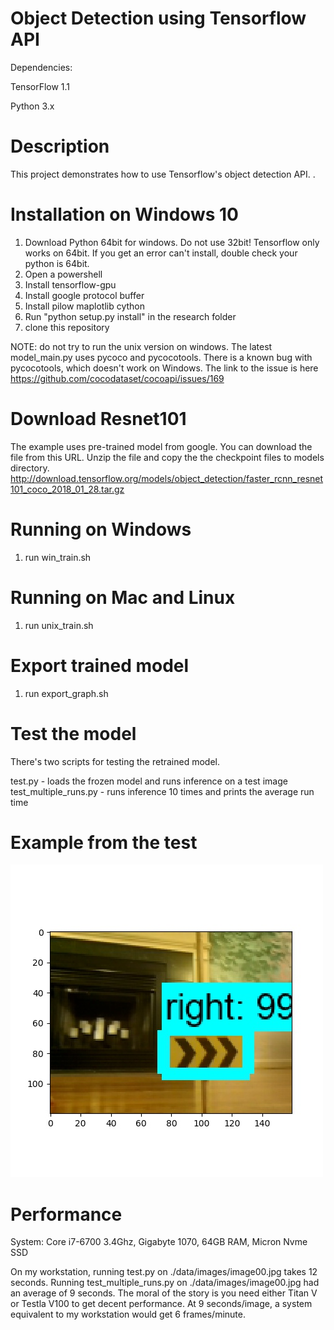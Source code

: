 # Object Detection using Tensorflow API

Dependencies:

TensorFlow 1.1

Python 3.x

Description
===========

This project demonstrates how to use Tensorflow's object detection API. .

Installation on Windows 10
===========

1. Download Python 64bit for windows. Do not use 32bit! Tensorflow only works on 64bit. If you get an error can't install, double check your python is 64bit.
2. Open a powershell
3. Install tensorflow-gpu
4. Install google protocol buffer
5. Install pilow maplotlib cython
6. Run "python setup.py install" in the research folder
4. clone this repository

NOTE: do not try to run the unix version on windows. The latest model_main.py uses pycoco and pycocotools. There is a known bug with pycocotools, which doesn't work on Windows. The link to the issue is here https://github.com/cocodataset/cocoapi/issues/169

Download Resnet101
===========

The example uses pre-trained model from google. You can download the file from this URL. Unzip the file and copy the the checkpoint files to models directory.
http://download.tensorflow.org/models/object_detection/faster_rcnn_resnet101_coco_2018_01_28.tar.gz


Running on Windows
===========

1. run win_train.sh

Running on Mac and Linux
===========

1. run unix_train.sh

Export trained model
===========

1. run export_graph.sh

Test the model
===========

There's two scripts for testing the retrained model.

test.py - loads the frozen model and runs inference on a test image
test_multiple_runs.py - runs inference 10 times and prints the average run time


Example from the test
===========
![Object detection on one of the images](https://github.com/woolfel/tfmodel-object-detection/blob/master/sample/image50-result.jpg)

Performance
===========

System: Core i7-6700 3.4Ghz, Gigabyte 1070, 64GB RAM, Micron Nvme SSD

On my workstation, running test.py on ./data/images/image00.jpg takes 12 seconds. Running test_multiple_runs.py on ./data/images/image00.jpg had an average of 9 seconds. The moral of the story is you need either Titan V or Testla V100 to get decent performance. At 9 seconds/image, a system equivalent to my workstation would get 6 frames/minute.